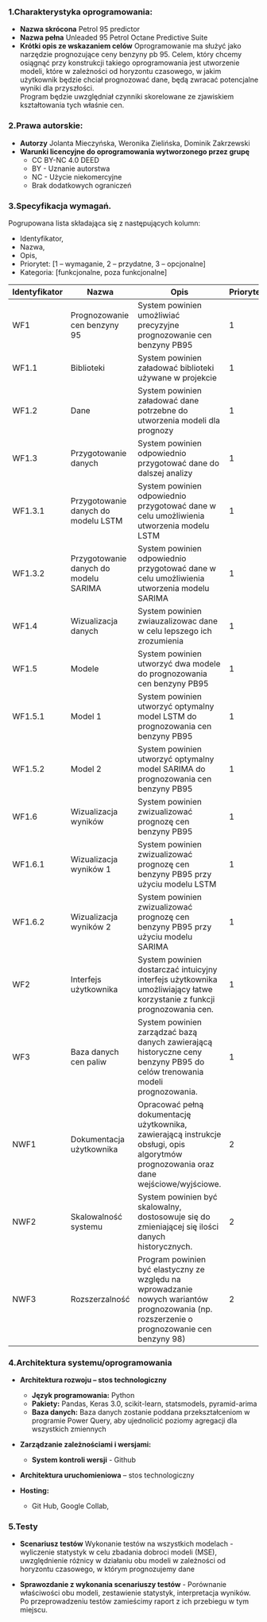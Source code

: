 ### 1.Charakterystyka oprogramowania:
- **Nazwa skrócona**
Petrol 95 predictor 
- **Nazwa pełna**
Unleaded 95 Petrol Octane Predictive Suite 
- **Krótki opis ze wskazaniem celów**
Oprogramowanie ma służyć jako narzędzie prognozujące ceny benzyny pb 95. 
Celem, który chcemy osiągnąć przy konstrukcji takiego oprogramowania jest utworzenie modeli, które w zależności od horyzontu czasowego, w jakim użytkownik będzie chciał prognozować dane, będą zwracać potencjalne wyniki dla przyszłości.  
Program będzie uwzględniał czynniki skorelowane ze zjawiskiem kształtowania tych właśnie cen.

### 2.Prawa autorskie:
- **Autorzy**
Jolanta Mieczyńska,
Weronika Zielińska,
Dominik Zakrzewski 
- **Warunki licencyjne do oprogramowania wytworzonego przez grupę**
  - CC BY-NC 4.0 DEED
  - BY - Uznanie autorstwa 
  - NC - Użycie niekomercyjne 
  - Brak dodatkowych ograniczeń

### 3.Specyfikacja wymagań.
Pogrupowana lista składająca się z następujących kolumn:
- Identyfikator,
- Nazwa,
- Opis,
- Priorytet: [1 – wymaganie, 2 – przydatne, 3 – opcjonalne]
- Kategoria: [funkcjonalne, poza funkcjonalne]

| Identyfikator | Nazwa                        | Opis | Priorytet | Kategoria       |
|---------------|------------------------------| --- |-----------|-----------------|
| WF1           | Prognozowanie cen benzyny 95 | System powinien umożliwiać precyzyjne prognozowanie cen benzyny PB95 | 1         | Funkcjonalne             |
| WF1.1           | Biblioteki | System powinien załadować biblioteki używane w projekcie | 1         | Funkcjonalne             |
| WF1.2           | Dane | System powinien załadować dane potrzebne do utworzenia modeli dla prognozy  | 1         | Funkcjonalne             |
| WF1.3           | Przygotowanie danych | System powinien odpowiednio przygotować dane do dalszej analizy | 1         | Funkcjonalne             |
| WF1.3.1           | Przygotowanie danych do modelu LSTM | System powinien odpowiednio przygotować dane w celu umożliwienia utworzenia modelu LSTM| 1        | Funkcjonalne             |
| WF1.3.2           | Przygotowanie danych do modelu SARIMA | System powinien odpowiednio przygotować dane w celu umożliwienia utworzenia modelu SARIMA| 1         | Funkcjonalne             |
| WF1.4           | Wizualizacja danych | System powinien zwiauzalizowac dane w celu lepszego ich zrozumienia | 1         | Funkcjonalne             |
| WF1.5           | Modele | System powinien utworzyć dwa modele do prognozowania cen benzyny PB95 | 1         | Funkcjonalne             |
| WF1.5.1           | Model 1 | System powinien utworzyć optymalny model LSTM do prognozowania cen benzyny PB95 | 1         | Funkcjonalne             |
| WF1.5.2           | Model 2 | System powinien utworzyć optymalny model SARIMA do prognozowania cen benzyny PB95 | 1         | Funkcjonalne             |
| WF1.6          | Wizualizacja wyników | System powinien zwizualizować prognozę cen benzyny PB95 | 1         | Funkcjonalne             |
| WF1.6.1          | Wizualizacja wyników 1 | System powinien zwizualizować prognozę cen benzyny PB95 przy użyciu modelu LSTM| 1         | Funkcjonalne             |
| WF1.6.2         | Wizualizacja wyników 2 | System powinien zwizualizować prognozę cen benzyny PB95 przy użyciu modelu SARIMA | 1         | Funkcjonalne             |
| WF2           | Interfejs użytkownika        | System powinien dostarczać intuicyjny interfejs użytkownika umożliwiający łatwe korzystanie z funkcji prognozowania cen. | 1         | Funkcjonalne    |
| WF3           | Baza danych cen paliw        | System powinien zarządzać bazą danych zawierającą historyczne ceny benzyny PB95 do celów trenowania modeli prognozowania. | 1         | Funkcjonalne    |
| NWF1          | Dokumentacja użytkownika     | Opracować pełną dokumentację użytkownika, zawierającą instrukcje obsługi, opis algorytmów prognozowania oraz dane wejściowe/wyjściowe. | 2         | Niefunkcjonalne    |
| NWF2          | Skalowalność systemu         | System powinien być skalowalny, dostosowuje się do zmieniającej się ilości danych historycznych. | 2         | Niefunkcjonalne |
| NWF3          | Rozszerzalność               | Program powinien być elastyczny ze względu na wprowadzanie nowych wariantów prognozowania (np. rozszerzenie o prognozowanie cen benzyny 98)| 2         | Niefunkcjonalne             |

### 4.Architektura systemu/oprogramowania
- **Architektura rozwoju – stos technologiczny**
  - **Język programowania:** Python 
  - **Pakiety:** Pandas, Keras 3.0, scikit-learn,  statsmodels, pyramid-arima
  - **Baza danych:** Baza danych zostanie poddana przekształceniom w programie Power Query, aby ujednolicić poziomy agregacji dla wszystkich zmiennych


- **Zarządzanie zależnościami i wersjami:**
  - **System kontroli wersji** - Github

- **Architektura uruchomieniowa**
    – stos technologiczny

- **Hosting:**
  - Git Hub, Google Collab,


### 5.Testy
- **Scenariusz testów**
Wykonanie testów na wszystkich modelach - wyliczenie statystyk w celu zbadania dobroci modeli (MSE), uwzględnienie różnicy w działaniu obu modeli w zależności od horyzontu czasowego, w którym prognozujemy dane

- **Sprawozdanie z wykonania scenariuszy testów** - 
Porównanie właściwości obu modeli, zestawienie statystyk, interpretacja wyników.
  Po przeprowadzeniu testów zamieścimy raport z ich przebiegu w tym miejscu.  
